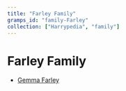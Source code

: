 ```yaml
---
title: "Farley Family"
gramps_id: "family-Farley"
collection: ["Harrypedia", "family"]
---
```


# Farley Family

- [Gemma Farley](/Harrypedia/people/Farley/Gemma/)
